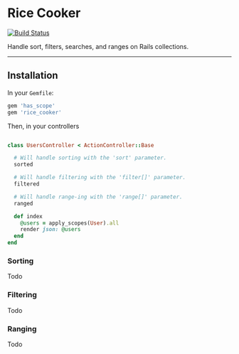 # Rice Cooker

[![Build Status](https://travis-ci.org/lambda2/rice_cooker.svg?branch=master)](https://travis-ci.org/lambda2/rice_cooker)

Handle sort, filters, searches, and ranges on Rails collections.

-------------------

## Installation

In your `Gemfile`:

```ruby
gem 'has_scope'
gem 'rice_cooker'
```

Then, in your controllers

```ruby

class UsersController < ActionController::Base

  # Will handle sorting with the 'sort' parameter.
  sorted

  # Will handle filtering with the 'filter[]' parameter.
  filtered

  # Will handle range-ing with the 'range[]' parameter.
  ranged

  def index
    @users = apply_scopes(User).all
    render json: @users
  end
end

```

### Sorting

Todo

### Filtering

Todo

### Ranging

Todo
